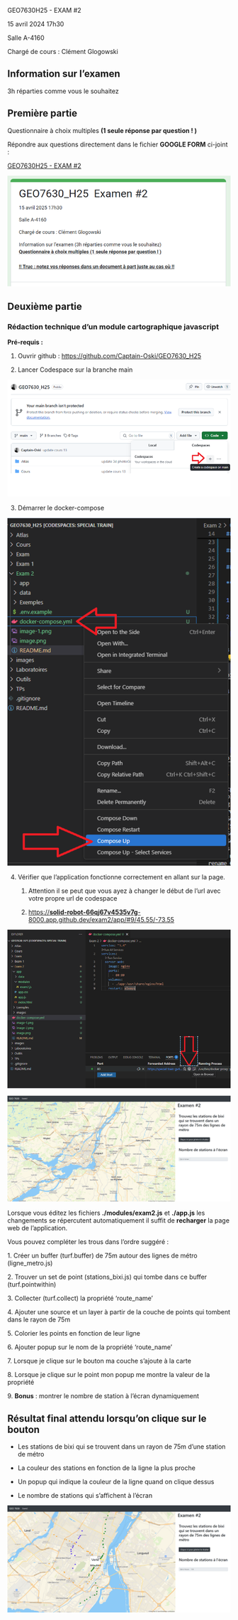 GEO7630H25 - EXAM #2

15 avril 2024 17h30 

Salle A-4160

Chargé de cours : Clément Glogowski

## Information sur l’examen

3h réparties comme vous le souhaitez


## Première partie

Questionnaire à choix multiples **(1 seule réponse par question ! )**

Répondre aux questions directement dans le fichier **GOOGLE FORM** ci-joint : 

[GEO7630H25 - EXAM #2](https://forms.gle/7oDSYR54hVBgNgAUA)

![alt text](images/image.png)

## Deuxième partie 

### Rédaction technique d’un module cartographique javascript

**Pré-requis :** 

1. Ouvrir github : <https://github.com/Captain-Oski/GEO7630_H25>

2. Lancer Codespace sur la branche main 

![alt text](images/image-1.png)

3. Démarrer le docker-compose

![alt text](images/image-2.png)

4. Vérifier que l’application fonctionne correctement en allant sur la page. 

   1. Attention il se peut que vous ayez à changer le début de l’url avec votre propre url de codespace

   2. [https://**solid-robot-66qj67v4535v7g**-8000.app.github.dev/exam2/app/#9/45.55/-73.55](https://solid-robot-66qj67v4535v7g-8000.app.github.dev/exam2/app/#9/45.55/-73.55)

![alt text](images/image-3.png)

![alt text](images/image-4.png)

Lorsque vous éditez les fichiers **./modules/exam2.js** et **./app.js** les changements se répercutent automatiquement il suffit de **recharger** la page web de l’application. 

Vous pouvez compléter les trous dans l’ordre suggéré :

1\. Créer un buffer (turf.buffer) de 75m autour des lignes de métro (ligne\_metro.js)

2\. Trouver un set de point (stations\_bixi.js) qui tombe dans ce buffer (turf.pointwithin)

3\. Collecter (turf.collect) la propriété ‘route\_name’

4\. Ajouter une source et un layer à partir de la couche de points qui tombent dans le rayon de 75m

5\. Colorier les points en fonction de leur ligne

6\. Ajouter popup sur le nom de la propriété ‘route\_name’

7\. Lorsque je clique sur le bouton ma couche s’ajoute à la carte

8\. Lorsque je clique sur le point mon popup me montre la valeur de la propriété

9\. **Bonus** : montrer le nombre de station à l’écran dynamiquement


## Résultat final attendu lorsqu’on clique sur le bouton

- Les stations de bixi qui se trouvent dans un rayon de 75m d’une station de métro

- La couleur des stations en fonction de la ligne la plus proche

- Un popup qui indique la couleur de la ligne quand on clique dessus

- Le nombre de stations qui s’affichent à l’écran

![alt text](images/image-5.png)
